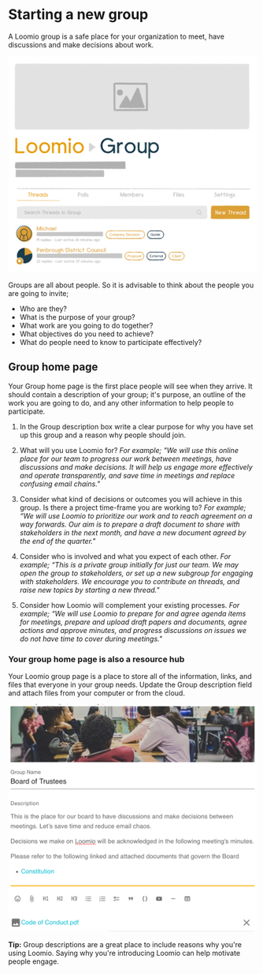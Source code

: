 # Starting a new group

A Loomio group is a safe place for your organization to meet, have discussions and make decisions about work. 

![](Groups.png#width-50#border-solid)

Groups are all about people. So it is advisable to think about the people you are going to invite; 
- Who are they? 
- What is the purpose of your group? 
- What work are you going to do together? 
- What objectives do you need to achieve? 
- What do people need to know to participate effectively?

## Group home page

Your Group home page is the first place people will see when they arrive. It should contain a description of your group; it's purpose, an outline of the work you are going to do, and any other information to help people to participate.

1. In the Group description box write a clear purpose for why you have set up this group and a reason why people should join. 

2. What will you use Loomio for? *For example; "We will use this online place for our team to progress our work between meetings, have discussions and make decisions. It will help us engage more effectively and operate transparently, and save time in meetings and replace confusing email chains."*

3. Consider what kind of decisions or outcomes you will achieve in this group. Is there a project time-frame you are working to? *For example; “We will use Loomio to prioritize our work and to reach agreement on a way forwards. Our aim is to prepare a draft document to share with stakeholders in the next month, and have a new document agreed by the end of the quarter."*

4. Consider who is involved and what you expect of each other. *For example; “This is a private group initially for just our team. We may open the group to stakeholders, or set up a new subgroup for engaging with stakeholders. We encourage you to contribute on threads, and raise new topics by starting a new thread."*

5. Consider how Loomio will complement your existing processes. *For example; “We will use Loomio to prepare for and agree agenda items for meetings, prepare and upload draft papers and documents, agree actions and approve minutes, and progress discussions on issues we do not have time to cover during meetings."*

### Your group home page is also a resource hub

Your Loomio group page is a place to store all of the information, links, and files that everyone in your group needs. Update the Group description field and attach files from your computer or from the cloud.

![](group_description.png)

**Tip:** Group descriptions are a great place to include reasons why you're using Loomio. Saying why you're introducing Loomio can help motivate people engage.

